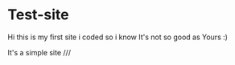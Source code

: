 # Test-site

Hi this is my first site i coded so i know It's not so good as Yours :)

It's  a simple site ///
